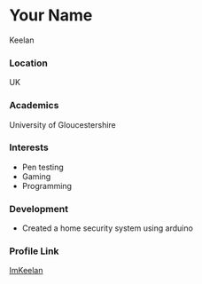 # Your Name
Keelan
### Location

UK

### Academics

University of Gloucestershire

### Interests

- Pen testing
- Gaming
- Programming

### Development

- Created a home security system using arduino

### Profile Link

[ImKeelan](https://github.com/imkeelan)